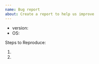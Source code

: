 ```yaml
---
name: Bug report
about: Create a report to help us improve
---
```


<!-- Please search existing issues to avoid creating duplicates. -->

<!-- You can find the version using "git show | grep commit" command -->
- version:
- OS:

Steps to Reproduce:

1.
2.

<!-- Please include any outputs you have -->